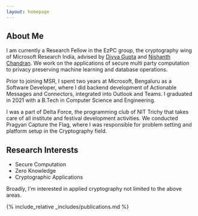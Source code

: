 ```yaml
---
layout: homepage
---
```


## About Me

I am currently a Research Fellow in the EzPC group, the cryptography wing of Microsoft Research India, advised by [Divya Gupta](https://www.microsoft.com/en-us/research/people/digup/) and [Nishanth Chandran](https://www.microsoft.com/en-us/research/people/nichandr/). We work on the applications of secure multi party computation to privacy preserving machine learning and database operations. 

Prior to joining MSR, I spent two years at Microsoft, Bengaluru as a Software Developer, where I did backend development of Actionable Messages and Connectors, integrated into Outlook and Teams. I graduated in 2021 with a B.Tech in Computer Science and Engineering.

I was a part of Delta Force, the programming club of NIT Trichy that takes care of all institute and festival development activities. We conducted Pragyan Capture the Flag, where I was responsible for problem setting and platform setup in the Cryptography field.

## Research Interests

- Secure Computation
- Zero Knowledge
- Cryptographic Applications

Broadly, I'm interested in applied cryptography not limited to the above areas.

{% include_relative _includes/publications.md %}

<!-- {% include_relative _includes/services.md %} -->
